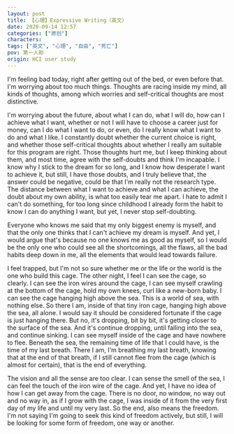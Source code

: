 ```yaml
---
layout: post
title: 【心理】Expressive Writing（英文）
date: 2020-09-14 12:57
categories: ["原创"]
characters: 
tags: ["英文", "心理", "自由", "死亡"]
pov: 第一人称
origin: HCI user study
---
```


I'm feeling bad today, right after getting out of the bed, or even before that. I'm worrying about too much things. Thoughts are racing inside my mind, all kinds of thoughts, among which worries and self-critical thoughts are most distinctive.

I'm worrying about the future, about what I can do, what I will do, how can I achieve what I want, whether or not I will have to choose a career just for money, can I do what I want to do, or even, do I really know what I want to do and what I like. I constantly doubt whether the current choice is right, and whether those self-critical thoughts about whether I really am suitable for this program are right. Those thoughts hurt me, but I keep thinking about them, and most time, agree with the self-doubts and think I'm incapable. I know why I stick to the dream for so long, and I know how desperate I want to achieve it, but still, I have those doubts, and I truly believe that, the answer could be negative, could be that I'm really not the research type. The distance between what I want to achieve and what I can achieve, the doubt about my own ability, is what too easily tear me apart. I hate to admit I can't do something, for too long since childhood I already form the habit to know I can do anything I want, but yet, I never stop self-doubting. 

Everyone who knows me said that my only biggest enemy is myself, and that the only one thinks that I can't achieve my dream is myself. And yet, I would argue that's because no one knows me as good as myself, so I would be the only one who could see all the shortcomings, all the flaws, all the bad habits deep down in me, all the elements that would lead towards failure. 

I feel trapped, but I'm not so sure whether me or the life or the world is the one who build this cage. The other night, I feel I can see the cage, so clearly. I can see the iron wires around the cage, I can see myself crawling at the bottom of the cage, hold my own knees, curl like a new-born baby. I can see the cage hanging high above the sea. This is a world of sea, with nothing else. So there I am, inside of that tiny iron cage, hanging high above the sea, all alone. I would say it should be considered fortunate if the cage is just hanging there. But no, it's dropping, bit by bit, it's getting closer to the surface of the sea. And it's continue dropping, until falling into the sea, and continue sinking. I can see myself inside of the cage and have nowhere to flee. Beneath the sea, the remaining time of life that I could have, is the time of my last breath. There I am, I'm breathing my last breath, knowing that at the end of that breath, if I still cannot flee from the cage (which is almost for certain), that is the end of everything.

The vision and all the sense are too clear. I can sense the smell of the sea, I can feel the touch of the iron wire of the cage. And yet, I have no idea of how I can get away from the cage. There is no door, no window, no way out and no way in, as if I grow with the cage, I was inside of it from the very first day of my life and until my very last. So the end, also means the freedom. I'm not saying I'm going to seek this kind of freedom actively, but still, I will be looking for some form of freedom, one way or another.
